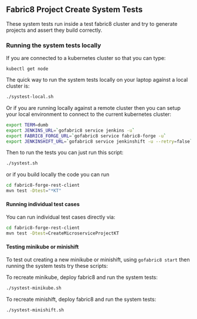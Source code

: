 ## Fabric8 Project Create System Tests

These system tests run inside a test fabric8 cluster and try to generate projects and assert they build correctly.

### Running the system tests locally

If you are connected to a kubernetes cluster so that you can type:

    kubectl get node

The quick way to run the system tests locally on your laptop against a local cluster is:


```bash
./systest-local.sh
```    
    
Or if you are running locally against a remote cluster then you can setup your local environment to connect to the current kubernetes cluster:
    

```bash
export TERM=dumb
export JENKINS_URL=`gofabric8 service jenkins -u`
export FABRIC8_FORGE_URL=`gofabric8 service fabric8-forge -u`
export JENKINSHIFT_URL=`gofabric8 service jenkinshift -u --retry=false`
```

Then to run the tests you can just run this script:

```bash
./systest.sh
```

or if you build locally the code you can run

```bash
cd fabric8-forge-rest-client
mvn test -Dtest="*KT"
```

#### Running individual test cases

You can run individual test cases directly via:

```bash
cd fabric8-forge-rest-client
mvn test -Dtest=CreateMicroserviceProjectKT
```

#### Testing minikube or minishift

To test out creating a new minikube or minishift, using `gofabric8 start` then running the system tests try these scripts:

To recreate minikube, deploy fabric8 and run the system tests:


```bash
./systest-minikube.sh
```

To recreate minishift, deploy fabric8 and run the system tests:

```bash
./systest-minishift.sh
```